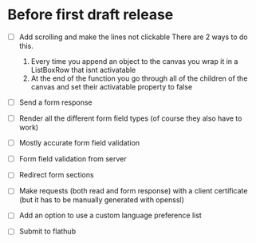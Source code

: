 # Before first draft release
- [ ] Add scrolling and make the lines not clickable
    There are 2 ways to do this.
    1. Every time you append an object to the canvas you wrap it in a ListBoxRow that isnt activatable
    2. At the end of the function you go through all of the children of the canvas and set their activatable property to false

- [ ] Send a form response
- [ ] Render all the different form field types (of course they also have to work)
- [ ] Mostly accurate form field validation
- [ ] Form field validation from server
- [ ] Redirect form sections
- [ ] Make requests (both read and form response) with a client certificate (but it has to be manually generated with openssl)
- [ ] Add an option to use a custom language preference list
- [ ] Submit to flathub
